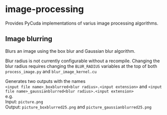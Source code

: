 # image-processing

Provides PyCuda implementations of varius image processing algorithms.

## Image blurring
Blurs an image using the box blur and Gaussian blur algorithm.

Blur radius is not currently configurable without a recompile. Changing the blur radius requires changing the `BLUR_RADIUS` variables at the top of both `process_image.py` and `blur_image_kernel.cu`

Generates two outputs with the names
</br>
`<input file name>_boxblurred<blur radius>.<input extension>` and `<input file name>_gaussianblurred<blur radius>.<input extension>`
</br>
e.g.
</br>
Input: `picture.png`
</br>
Output: `picture_boxblurred25.png` and `picture_gaussianblurred25.png`